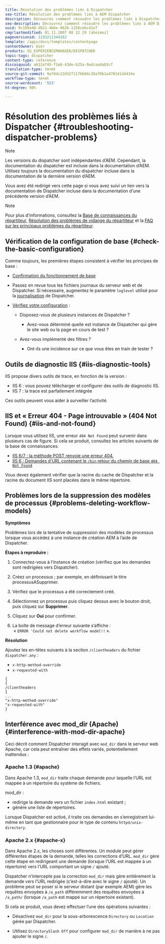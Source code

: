 ```yaml
---
title: Résolution des problèmes liés à Dispatcher
seo-title: Résolution des problèmes liés à AEM Dispatcher
description: Découvrez comment résoudre les problèmes liés à Dispatcher.
seo-description: Découvrez comment résoudre les problèmes liés à AEM Dispatcher.
uuid: 9c109a48-d921-4b6e-9626-1158cebc41e7
cmgrlastmodified: 01.11.2007 08 22 29 [aheimoz]
pageversionid: 1193211344162
template: /apps/docs/templates/contentpage
contentOwner: User
products: SG_EXPERIENCEMANAGER/DISPATCHER
topic-tags: dispatcher
content-type: reference
discoiquuid: a612e745-f1e6-43de-b25a-9adcaadab5cf
translation-type: tm+mt
source-git-commit: 9af0dc22d32f1176b84c28a70b1a4701414d434e
workflow-type: tm+mt
source-wordcount: '553'
ht-degree: 90%

---
```



# Résolution des problèmes liés à Dispatcher {#troubleshooting-dispatcher-problems}

>[!NOTE]
>
>Les versions du dispatcher sont indépendantes d’AEM. Cependant, la documentation du dispatcher est incluse dans la documentation d’AEM. Utilisez toujours la documentation du dispatcher incluse dans la documentation de la dernière version d’AEM.
>
>Vous avez été redirigé vers cette page si vous avez suivi un lien vers la documentation de Dispatcher incluse dans la documentation d’une précédente version d’AEM.

>[!NOTE]
>
>Pour plus d&#39;informations, consultez la [Base de connaissances du répartiteur](https://helpx.adobe.com/cq/kb/index/dispatcher.html), [Résolution des problèmes de vidange du répartiteur](https://helpx.adobe.com/adobe-cq/kb/troubleshooting-dispatcher-flushing-issues.html) et la [FAQ sur les principaux problèmes du répartiteur](dispatcher-faq.md).

## Vérification de la configuration de base {#check-the-basic-configuration}

Comme toujours, les premières étapes consistent à vérifier les principes de base :

* [Confirmation du fonctionnement de base](/help/using/dispatcher-configuration.md#confirming-basic-operation)
* Passez en revue tous les fichiers journaux du serveur web et de Dispatcher. Si nécessaire, augmentez le paramètre `loglevel` utilisé pour la [journalisation](/help/using/dispatcher-configuration.md#logging) de Dispatcher.

* [Vérifiez votre configuration](/help/using/dispatcher-configuration.md) :

   * Disposez-vous de plusieurs instances de Dispatcher ?

      * Avez-vous déterminé quelle est instance de Dispatcher qui gère le site web ou la page en cours de test ?
   * Avez-vous implémenté des filtres ?

      * Ont-ils une incidence sur ce que vous êtes en train de tester ?


## Outils de diagnostic IIS   {#iis-diagnostic-tools}

IIS propose divers outils de trace, en fonction de la version :

* IIS 6 : vous pouvez télécharger et configurer des outils de diagnostic IIS.
* IIS 7 : la trace est parfaitement intégrée

Ces outils peuvent vous aider à surveiller l’activité.

## IIS et « Erreur 404 - Page introuvable » (404 Not Found)   {#iis-and-not-found}

Lorsque vous utilisez IIS, une erreur `404 Not Found` peut survenir dans plusieurs cas de figure. Si cela se produit, consultez les articles suivants de la base de connaissances.

* [IIS 6/7 : la méthode POST renvoie une erreur 404.](https://helpx.adobe.com/dispatcher/kb/IIS6IsapiFilters.html)
* [IIS 6 : Demandes d’URL contenant le  `/bin` retour du chemin de base  `404 Not Found`](https://helpx.adobe.com/dispatcher/kb/RequestsToBinDirectoryFailInIIS6.html)

Vous devez également vérifier que la racine du cache de Dispatcher et la racine du document IIS sont placées dans le même répertoire.

## Problèmes lors de la suppression des modèles de processus {#problems-deleting-workflow-models}

**Symptômes**

Problèmes lors de la tentative de suppression des modèles de processus lorsque vous accédez à une instance de création AEM à l’aide de Dispatcher.

**Étapes à reproduire :**

1. Connectez-vous à l’instance de création (vérifiez que les demandes sont redirigées vers Dispatcher).
1. Créez un processus ; par exemple, en définissant le titre processusASupprimer.
1. Vérifiez que le processus a été correctement créé.
1. Sélectionnez un processus puis cliquez dessus avec le bouton droit, puis cliquez sur **Supprimer**.

1. Cliquez sur **Oui** pour confirmer.
1. La boîte de message d’erreur suivante s’affiche :\
    « `ERROR 'Could not delete workflow model!!` ».

**Résolution**

Ajoutez les en-têtes suivants à la section `/clientheaders` du fichier `dispatcher.any` :

* `x-http-method-override`
* `x-requested-with`

```
{  
{  
/clientheaders  
{  
...  
"x-http-method-override"  
"x-requested-with"  
}
```

## Interférence avec mod_dir (Apache) {#interference-with-mod-dir-apache}

Ceci décrit comment Dispatcher interagit avec `mod_dir` dans le serveur web Apache, car cela peut entraîner des effets variés, potentiellement inattendus :

### Apache 1.3 {#apache}

Dans Apache 1.3, `mod_dir` traite chaque demande pour laquelle l’URL est mappée à un répertoire du système de fichiers.

mod_dir :

* redirige la demande vers un fichier `index.html` existant ;
* génère une liste de répertoires.

Lorsque Dispatcher est activé, il traite ces demandes en s’enregistrant lui-même en tant que gestionnaire pour le type de contenu `httpd/unix-directory`.

### Apache 2.x {#apache-x}

Dans Apache 2.x, les choses sont différentes. Un module peut gérer différentes étapes de la demande, telles les corrections d’URL. `mod_dir` gère cette étape en redirigeant une demande (lorsque l’URL est mappée à un répertoire) vers l’URL comportant un signe `/` ajouté.

Dispatcher n’intercepte pas la correction `mod_dir` mais gère entièrement la demande vers l’URL redirigée (c’est-à-dire avec le signe `/` ajouté). Un problème peut se poser si le serveur distant (par exemple AEM) gère les requêtes envoyées à `/a_path` différemment des requêtes envoyées à `/a_path/` (lorsque `/a_path` est mappé sur un répertoire existant).

Si cela se produit, vous devez effectuer l’une des opérations suivantes :

* Désactivez `mod_dir` pour la sous-arborescence `Directory` ou `Location` gérée par Dispatcher.

* Utilisez `DirectorySlash Off` pour configurer `mod_dir` de manière à ne pas ajouter le signe `/`.
